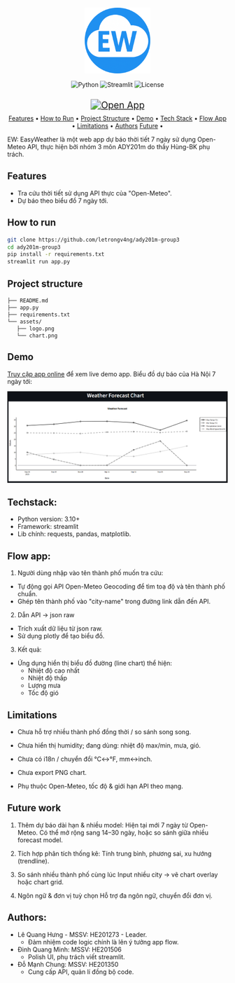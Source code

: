 <p align="center">
  <img src="assets/logo.png" alt="EasyWeather" width="150"/>
</p>

<p align="center">
  <img src="https://img.shields.io/badge/python-3.10%2B-blue" alt="Python">
  <img src="https://img.shields.io/badge/Framework-Streamlit-orange" alt="Streamlit">
  <img src="https://img.shields.io/badge/license-MIT-green" alt="License">
</p>

<p align="center">
  <a href="https://ady201m-group3.streamlit.app/">
    <img src="https://img.shields.io/badge/Open%20App-EasyWeather-brightgreen?style=for-the-badge&logo=streamlit" 
         alt="Open App"
         style="transform: scale(1.5); margin-top: 15px;">
  </a>
</p>

<p align="center">
  <a href="#feature">Features</a> •
  <a href="#how-to-run">How&nbsp;to&nbsp;Run</a> •
  <a href="#-project-structure">Project&nbsp;Structure</a> •
  <a href="#demo">Demo</a> •
  <a href="#techstack">Tech&nbsp;Stack</a> •
  <a href="#flow-app">Flow&nbsp;App</a> •
  <a href="#limitations">Limitations</a> •
  <a href="#authors">Authors</a>
  <a href="future-work">Future</a> •
</p>

EW: EasyWeather là một web app dự báo thời tiết 7 ngày sử dụng Open-Meteo API, thực hiện bởi nhóm 3 môn ADY201m do thầy Hùng-BK phụ trách.

## Features
- Tra cứu thời tiết sử dụng API thực của "Open-Meteo".
- Dự báo theo biểu đồ 7 ngày tới.
## How to run
```bash
git clone https://github.com/letrongv4ng/ady201m-group3
cd ady201m-group3
pip install -r requirements.txt
streamlit run app.py
```

 ## Project structure 
 ``` 
├── README.md
├── app.py
├── requirements.txt
└── assets/
    ├── logo.png
    └── chart.png

```

## Demo
[Truy cập app online](https://ady201m-group3.streamlit.app/) để xem live demo app.
Biểu đồ dự báo của Hà Nội 7 ngày tới:
<p align="center">
  <img src="assets/chart.png" alt="Weather Chart Demo" width="750"/>
</p>

## Techstack:
- Python version: 3.10+
- Framework: streamlit
- Lib chính: requests, pandas, matplotlib.

## Flow app:

1. Người dùng nhập vào tên thành phố muốn tra cứu:
- Tự động gọi API Open-Meteo Geocoding để tìm toạ độ và tên thành phố chuẩn.
- Ghép tên thành phố vào "city-name" trong đường link dẫn đến API.
2. Dẫn API -> json raw
- Trích xuất dữ liệu từ json raw.
- Sử dụng plotly để tạo biểu đồ.
3. Kết quả:
- Ứng dụng hiển thị biểu đồ đường (line chart) thể hiện:
    - Nhiệt độ cao nhất
    - Nhiệt độ thấp 
    - Lượng mưa
    - Tốc độ gió

## Limitations
- Chưa hỗ trợ nhiều thành phố đồng thời / so sánh song song.

- Chưa hiển thị humidity; đang dùng: nhiệt độ max/min, mưa, gió.

- Chưa có i18n / chuyển đổi °C↔°F, mm↔inch.

- Chưa export PNG chart.

- Phụ thuộc Open-Meteo, tốc độ & giới hạn API theo mạng.

## Future work
1. Thêm dự báo dài hạn & nhiều model:
Hiện tại mới 7 ngày từ Open-Meteo. Có thể mở rộng sang 14–30 ngày, hoặc so sánh giữa nhiều forecast model.

2. Tích hợp phân tích thống kê:
Tính trung bình, phương sai, xu hướng (trendline).

3. So sánh nhiều thành phố cùng lúc
Input nhiều city -> vẽ chart overlay hoặc chart grid.

4. Ngôn ngữ & đơn vị tuỳ chọn
Hỗ trợ đa ngôn ngữ, chuyển đổi đơn vị.

## Authors:
- Lê Quang Hưng - MSSV: HE201273 - Leader.
    - Đảm nhiệm code logic chính là lên ý tưởng app flow.
- Đinh Quang Minh: MSSV: HE201506
    - Polish UI, phụ trách viết streamlit.
- Đỗ Mạnh Chung: MSSV: HE201350
    - Cung cấp API, quản lí đồng bộ code.
